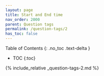 ```yaml
---
layout: page
title: Start and End time
nav_order: 2000
parent: Question tags
permalink: /question-tags/2
has_toc: false
---
```

Table of Contents
{: .no_toc .text-delta }

- TOC
{:toc}

{% include_relative _question-tags-2.md %}
